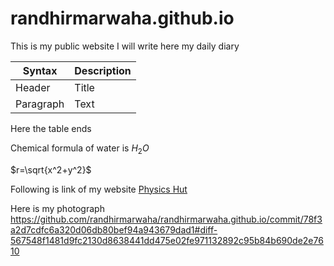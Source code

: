 # randhirmarwaha.github.io
This is my public website
I will write here my daily diary

| Syntax | Description |
|-----|-----|
| Header | Title |
| Paragraph | Text |


Here the table ends

Chemical formula of water is $H_{2}O$


$r=\sqrt{x^2+y^2}$

Following is link of my website [Physics Hut](https://www.physicshut.com)

Here is my photograph https://github.com/randhirmarwaha/randhirmarwaha.github.io/commit/78f3a2d7cdfc6a320d06db80bef94a943679dad1#diff-567548f1481d9fc2130d8638441dd475e02fe971132892c95b84b690de2e7610
